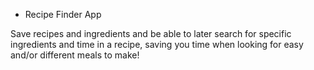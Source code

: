 - Recipe Finder App

Save recipes and ingredients and be able to later search for specific ingredients and time in a recipe, saving you time when looking for easy and/or different meals to make! 